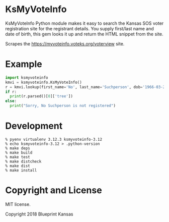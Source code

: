 KsMyVoteInfo
=========================

KsMyVoteInfo Python module makes it easy to search the Kansas SOS voter registration site
for the registrant details. You supply first/last name and date of birth, this gem looks
it up and return the HTML snippet from the site.

Scrapes the https://myvoteinfo.voteks.org/voterview site.

# Example

```python
import ksmyvoteinfo
kmvi = ksmyvoteinfo.KsMyVoteInfo()
r = kmvi.lookup(first_name='No', last_name='Suchperson', dob='1966-03-26')
if r:
  print(r.parsed()[0]['tree'])
else:
  print("Sorry, No Suchperson is not registered")

```

# Development

```
% pyenv virtualenv 3.12.3 ksmyvoteinfo-3.12
% echo ksmyvoteinfo-3.12 > .python-version
% make deps
% make build
% make test
% make distcheck
% make dist
% make install
```

# Copyright and License

MIT license.

Copyright 2018 Blueprint Kansas
